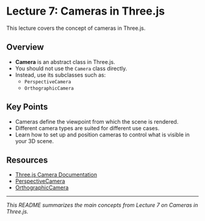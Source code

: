 # Lecture 7: Cameras in Three.js

This lecture covers the concept of cameras in Three.js.

## Overview

- **Camera** is an abstract class in Three.js.
- You should not use the `Camera` class directly.
- Instead, use its subclasses such as:
    - `PerspectiveCamera`
    - `OrthographicCamera`

## Key Points

- Cameras define the viewpoint from which the scene is rendered.
- Different camera types are suited for different use cases.
- Learn how to set up and position cameras to control what is visible in your 3D scene.

## Resources

- [Three.js Camera Documentation](https://threejs.org/docs/#api/en/cameras/Camera)
- [PerspectiveCamera](https://threejs.org/docs/#api/en/cameras/PerspectiveCamera)
- [OrthographicCamera](https://threejs.org/docs/#api/en/cameras/OrthographicCamera)

---
*This README summarizes the main concepts from Lecture 7 on Cameras in Three.js.*
